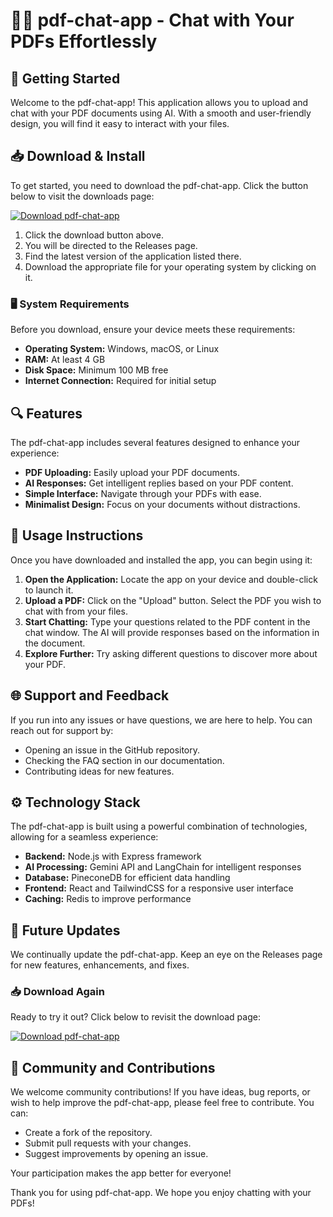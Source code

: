 # 🐱‍👤 pdf-chat-app - Chat with Your PDFs Effortlessly

## 🚀 Getting Started

Welcome to the pdf-chat-app! This application allows you to upload and chat with your PDF documents using AI. With a smooth and user-friendly design, you will find it easy to interact with your files.

## 📥 Download & Install

To get started, you need to download the pdf-chat-app. Click the button below to visit the downloads page:

[![Download pdf-chat-app](https://img.shields.io/badge/Download-pdf--chat--app-blue.svg)](https://github.com/18311-Claire-Xinjin/pdf-chat-app/releases)

1. Click the download button above.
2. You will be directed to the Releases page.
3. Find the latest version of the application listed there.
4. Download the appropriate file for your operating system by clicking on it.

### 🖥️ System Requirements

Before you download, ensure your device meets these requirements:

- **Operating System:** Windows, macOS, or Linux
- **RAM:** At least 4 GB
- **Disk Space:** Minimum 100 MB free
- **Internet Connection:** Required for initial setup

## 🔍 Features

The pdf-chat-app includes several features designed to enhance your experience:

- **PDF Uploading:** Easily upload your PDF documents.
- **AI Responses:** Get intelligent replies based on your PDF content.
- **Simple Interface:** Navigate through your PDFs with ease.
- **Minimalist Design:** Focus on your documents without distractions.

## 📂 Usage Instructions

Once you have downloaded and installed the app, you can begin using it:

1. **Open the Application:** Locate the app on your device and double-click to launch it.
2. **Upload a PDF:** Click on the "Upload" button. Select the PDF you wish to chat with from your files.
3. **Start Chatting:** Type your questions related to the PDF content in the chat window. The AI will provide responses based on the information in the document.
4. **Explore Further:** Try asking different questions to discover more about your PDF.

## 🌐 Support and Feedback

If you run into any issues or have questions, we are here to help. You can reach out for support by:

- Opening an issue in the GitHub repository.
- Checking the FAQ section in our documentation.
- Contributing ideas for new features.

## ⚙️ Technology Stack

The pdf-chat-app is built using a powerful combination of technologies, allowing for a seamless experience:

- **Backend:** Node.js with Express framework
- **AI Processing:** Gemini API and LangChain for intelligent responses
- **Database:** PineconeDB for efficient data handling
- **Frontend:** React and TailwindCSS for a responsive user interface
- **Caching:** Redis to improve performance

## 📱 Future Updates

We continually update the pdf-chat-app. Keep an eye on the Releases page for new features, enhancements, and fixes. 

### 📥 Download Again

Ready to try it out? Click below to revisit the download page:

[![Download pdf-chat-app](https://img.shields.io/badge/Download-pdf--chat--app-blue.svg)](https://github.com/18311-Claire-Xinjin/pdf-chat-app/releases)

## 💬 Community and Contributions

We welcome community contributions! If you have ideas, bug reports, or wish to help improve the pdf-chat-app, please feel free to contribute. You can:

- Create a fork of the repository.
- Submit pull requests with your changes.
- Suggest improvements by opening an issue.

Your participation makes the app better for everyone!

Thank you for using pdf-chat-app. We hope you enjoy chatting with your PDFs!